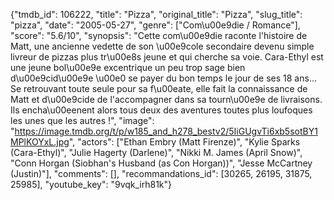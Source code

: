 {"tmdb_id": 106222, "title": "Pizza", "original_title": "Pizza", "slug_title": "pizza", "date": "2005-05-27", "genre": ["Com\u00e9die / Romance"], "score": "5.6/10", "synopsis": "Cette com\u00e9die raconte l'histoire de Matt, une ancienne vedette de son \u00e9cole secondaire devenu simple livreur de pizzas plus tr\u00e8s jeune et qui cherche sa voie. Cara-Ethyl est une jeune bol\u00e9e excentrique un peu trop sage bien d\u00e9cid\u00e9e \u00e0 se payer du bon temps le jour de ses 18 ans... Se retrouvant toute seule pour sa f\u00eate, elle fait la connaissance de Matt et d\u00e9cide de l'accompagner dans sa tourn\u00e9e de livraisons. Ils encha\u00eenent alors tous deux des aventures toutes plus loufoques les unes que les autres !", "image": "https://image.tmdb.org/t/p/w185_and_h278_bestv2/5IiGUgvTi6xb5sotBY1MPlKOYxL.jpg", "actors": ["Ethan Embry (Matt Firenze)", "Kylie Sparks (Cara-Ethyl)", "Julie Hagerty (Darlene)", "Nikki M. James (April Snow)", "Conn Horgan (Siobhan's Husband (as Con Horgan))", "Jesse McCartney (Justin)"], "comments": [], "recommandations_id": [30265, 26195, 31875, 25985], "youtube_key": "9vqk_irh81k"}
